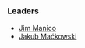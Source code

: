 ### Leaders

- [Jim Manico](mailto:jim.manico@owasp.org)
- [Jakub Maćkowski](mailto:jakub.mackowski@owasp.org)
